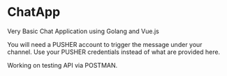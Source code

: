 # ChatApp
 Very Basic Chat Application using Golang and Vue.js
 
 You will need a PUSHER account to trigger the message under your channel.
 Use your PUSHER credentials instead of what are provided here.
 
 Working on testing API via POSTMAN.
